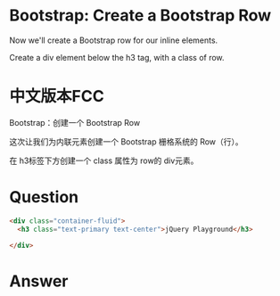 # Bootstrap: Create a Bootstrap Row
Now we'll create a Bootstrap row for our inline elements.

Create a div element below the h3 tag, with a class of row. 


# 中文版本FCC
Bootstrap：创建一个 Bootstrap Row

这次让我们为内联元素创建一个 Bootstrap 栅格系统的 Row（行）。

在 h3标签下方创建一个 class 属性为 row的 div元素。


# Question
```html
<div class="container-fluid">
  <h3 class="text-primary text-center">jQuery Playground</h3>

</div>
```


# Answer
```html

```
